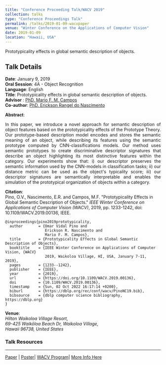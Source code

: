 ```yaml
---
title: "Conference Proceeding Talk/WACV 2019"
collection: talks
type: "Conference Proceedings Talk"
permalink: /talks/2019-01-09-wacvpaper
venue: "Winter Conference on the Applications of Computer Vision"
date: 2019-01-09
location: "Hawaii, USA"
---
```


Prototypicality effects in global semantic description of objects.

## Talk Details

**Date**:  January 9, 2019 <br />
**Oral Session**: 4A - Object Recognition <br />
**Language**: English <br />
**Title**: Prototypicality effects in global semantic description of objects.<br />
**Advisor**  : [PhD. Mario F. M. Campos](https://dcc.ufmg.br/professor/mario-fernando-montenegro-campos/)  <br />
**Co-author**: [PhD. Erickson Rangel do Nascimento](https://dcc.ufmg.br/professor/erickson-rangel-do-nascimento/)  <br />


**Abstract**:
<div style="text-align: justify"> In this paper, we introduce a novel approach for semantic description of object features based on the prototypicality effects of the Prototype Theory. Our prototype-based description model encodes and stores the semantic meaning of an object, while describing its features using the semantic prototype computed by CNN-classifications models. Our method uses semantic prototypes to create discriminative descriptor signatures that describe an object highlighting its most distinctive features within the category. Our experiments show that: i) our descriptor preserves the semantic information used by the CNN-models in classification tasks; ii) our distance metric can be used as the object's typicality score; iii) our descriptor signatures are semantically interpretable and enables the simulation of the prototypical organization of objects within a category. </div> 

**Citation**:  <br />
Pino, O.V., Nascimento, E.R. and Campos, M.F. &quot;Prototypicality Effects in Global Semantic Description of Objects.&quot; 
<i>IEEE Winter Conference on Applications of Computer Vision (WACV)</i>, 2019, pp. 1233-1242, doi: 10.1109/WACV.2019.00136, IEEE.


```
@inproceedings{pino2019prototypicality,
  author       = {Omar Vidal Pino and
                  Erickson R. Nascimento and
                  Mario F. M. Campos},
  title        = {Prototypicality Effects in Global Semantic Description of Objects},
  booktitle    = {IEEE Winter Conference on Applications of Computer Vision, {WACV}
                  2019, Waikoloa Village, HI, USA, January 7-11, 2019},
  pages        = {1233--1242},
  publisher    = {IEEE},
  year         = {2019},
  url          = {https://doi.org/10.1109/WACV.2019.00136},
  doi          = {10.1109/WACV.2019.00136},
  timestamp    = {Sun, 02 Oct 2022 16:17:14 +0200},
  biburl       = {https://dblp.org/rec/conf/wacv/PinoNC19.bib},
  bibsource    = {dblp computer science bibliography, https://dblp.org}
}
```

**Venue**:  <br />
<i> Hilton Waikoloa Village Resort,  <br />
69-425 Waikōloa Beach Dr, Waikoloa Village, <br />
Hawaii 96738, United States </i>

### Talk Resources
----
[Paper](https://arxiv.org/pdf/1801.04331v3.pdf) |
[Poster](/files/pdf/talks/WACV19_GSDP_posterMC.pdf)|
[WACV Program](/files/pdf/talks/WACV19_Pocket_Guide.pdf)|
[More Info Here](https://dblp.org/db/conf/wacv/wacv2019.html)